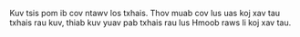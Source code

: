 Kuv tsis pom ib cov ntawv los txhais. Thov muab cov lus uas koj xav tau txhais rau kuv, thiab kuv yuav pab txhais rau lus Hmoob raws li koj xav tau.